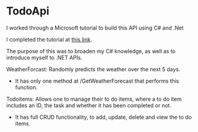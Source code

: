# TodoApi
 I worked through a Microsoft tutorial to build this API using C# and .Net
 
 I completed the tutorial at [this link](https://docs.microsoft.com/en-us/aspnet/core/tutorials/first-web-api?view=aspnetcore-6.0&tabs=visual-studio-code).
 
 The purpose of this was to broaden my C# knowledge, as well as to introduce myself to .NET APIs.
 
 WeatherForcast: Randomly predicts the weather over the next 5 days.
 - It has only one method at /GetWeatherForecast that performs this function.
 
 Todoitems: Allows one to manage their to do items, where a to do item includes an ID, the task and whether it has been completed or not.
 - It has full CRUD functionality, to add, update, delete and view the to do items.
 
